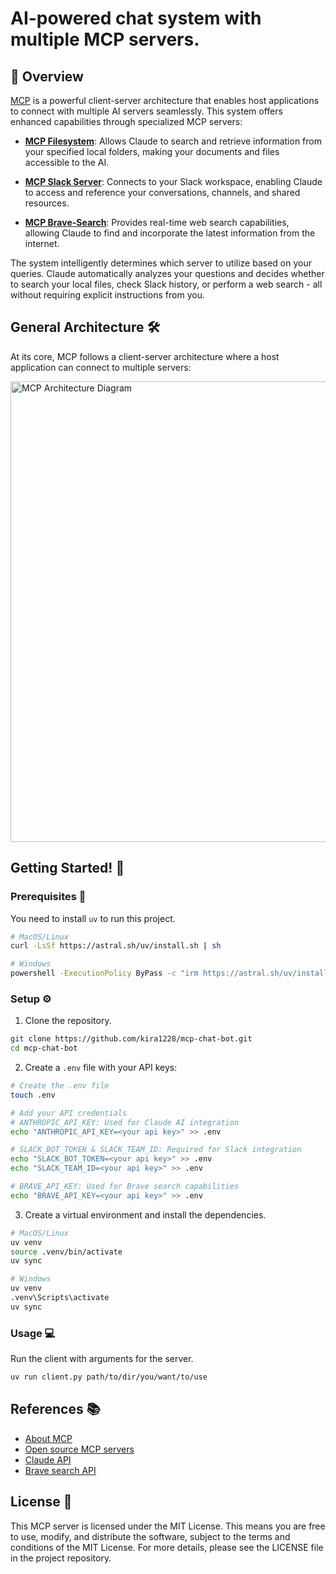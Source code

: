 # AI-powered chat system with multiple MCP servers.

## 🌟 Overview

[MCP](https://modelcontextprotocol.io/introduction) is a powerful client-server architecture that enables host applications to connect with multiple AI servers seamlessly. This system offers enhanced capabilities through specialized MCP servers:

- **[MCP Filesystem](https://github.com/modelcontextprotocol/servers/blob/main/src/filesystem/README.md)**:
  Allows Claude to search and retrieve information from your specified local folders, making your documents and files accessible to the AI.

- **[MCP Slack Server](https://github.com/modelcontextprotocol/servers/blob/main/src/slack/README.md)**:
  Connects to your Slack workspace, enabling Claude to access and reference your conversations,
  channels, and shared resources.

- **[MCP Brave-Search](https://github.com/modelcontextprotocol/servers/blob/main/src/brave-search/README.md)**:
  Provides real-time web search capabilities, allowing Claude to find and incorporate the latest information from the internet.

The system intelligently determines which server to utilize based on your queries. Claude automatically analyzes your questions and decides whether to search your local files, check Slack history, or perform a web search - all without requiring explicit instructions from you.

## General Architecture 🛠️

At its core, MCP follows a client-server architecture where a host application can connect to multiple servers:

<img width="737" alt="MCP Architecture Diagram" src="https://github.com/user-attachments/assets/6800d38e-3e46-42a8-bd22-479a0b6accca" />

## Getting Started! 🚀

### Prerequisites 🤝

You need to install `uv` to run this project.

```bash
# MacOS/Linux
curl -LsSf https://astral.sh/uv/install.sh | sh

# Windows
powershell -ExecutionPolicy ByPass -c "irm https://astral.sh/uv/install.ps1 | iex"
```

### Setup ⚙️

1. Clone the repository.

```bash
git clone https://github.com/kira1228/mcp-chat-bot.git
cd mcp-chat-bot
```

2. Create a `.env` file with your API keys:

```bash
# Create the .env file
touch .env

# Add your API credentials
# ANTHROPIC_API_KEY: Used for Claude AI integration
echo "ANTHROPIC_API_KEY=<your api key>" >> .env

# SLACK_BOT_TOKEN & SLACK_TEAM_ID: Required for Slack integration
echo "SLACK_BOT_TOKEN=<your api key>" >> .env
echo "SLACK_TEAM_ID=<your api key>" >> .env

# BRAVE_API_KEY: Used for Brave search capabilities
echo "BRAVE_API_KEY=<your api key>" >> .env
```

3. Create a virtual environment and install the dependencies.

```bash
# MacOS/Linux
uv venv
source .venv/bin/activate
uv sync

# Windows
uv venv
.venv\Scripts\activate
uv sync
```

### Usage 💻

Run the client with arguments for the server.

```bash
uv run client.py path/to/dir/you/want/to/use
```

## References 📚

- [About MCP](https://modelcontextprotocol.io/introduction)
- [Open source MCP servers](https://github.com/modelcontextprotocol/servers)
- [Claude API](https://docs.anthropic.com/en/api/getting-started)
- [Brave search API](https://api-dashboard.search.brave.com/app/documentation/web-search/get-started)

## License 🔑
This MCP server is licensed under the MIT License. This means you are free to use, modify, and distribute the software, subject to the terms and conditions of the MIT License. For more details, please see the LICENSE file in the project repository.
